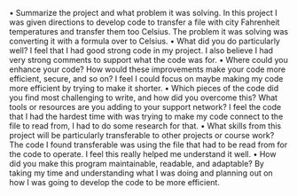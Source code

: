 •	Summarize the project and what problem it was solving.
	In this project I was given directions to develop code to transfer a file with 	city Fahrenheit temperatures and transfer them too Celsius. The problem it 	was solving was         converting it with a formula over to Celsius.
•	What did you do particularly well?
	I feel that I had good strong code in my project. I also believe I had very 	strong comments to support what the code was for.
•	Where could you enhance your code? How would these improvements make your code more efficient, secure, and so on? 
	I feel I could focus on maybe making my code more efficient by trying to 	make it shorter.
•	Which pieces of the code did you find most challenging to write, and how did you overcome this? What tools or resources are you adding to your support network?
	I feel the code that I had the hardest time with was trying to make my code 	connect to the file to read from, I had to do some research for that.
•	What skills from this project will be particularly transferable to other projects or course work?
	The code I found transferable was using the file that had to be read from 	for the code to operate. I feel this really helped me understand it well.
•	How did you make this program maintainable, readable, and adaptable?
	By taking my time and understanding what I was doing and planning out on 	how I was going to develop the code to be more efficient. 
